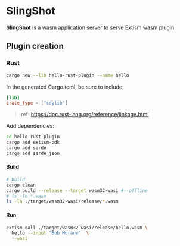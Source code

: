 # SlingShot

**SlingShot** is a wasm application server to serve Extism wasm plugin


## Plugin creation

### Rust

```bash
cargo new --lib hello-rust-plugin --name hello
```

In the generated Cargo.toml, be sure to include:

```toml
[lib]
crate_type = ["cdylib"]
```
> ref: https://doc.rust-lang.org/reference/linkage.html

Add dependencies:
```bash
cd hello-rust-plugin
cargo add extism-pdk
cargo add serde
cargo add serde_json
```

#### Build 

```bash
# build
cargo clean
cargo build --release --target wasm32-wasi #--offline
# ls -lh *.wasm
ls -lh ./target/wasm32-wasi/release/*.wasm
```

#### Run

```bash
extism call ./target/wasm32-wasi/release/hello.wasm \
  hello --input "Bob Morane"  \
  --wasi
```